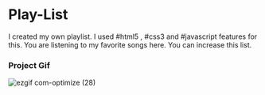 <h1>Play-List</h1>
<p>
I created my own playlist. I used #html5 , #css3 and #javascript features for this. You are listening to my favorite songs here. You can increase this list. </p>

<h3>Project Gif</h3>

![ezgif com-optimize (28)](https://github.com/nazanyilmaz/Play-List/assets/147782488/6cccfa16-8f86-4818-b783-d9bd295e622f)
